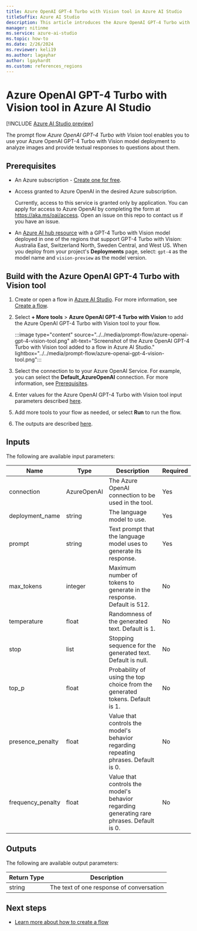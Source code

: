 ```yaml
---
title: Azure OpenAI GPT-4 Turbo with Vision tool in Azure AI Studio
titleSuffix: Azure AI Studio
description: This article introduces the Azure OpenAI GPT-4 Turbo with Vision tool for flows in Azure AI Studio.
manager: nitinme
ms.service: azure-ai-studio
ms.topic: how-to
ms.date: 2/26/2024
ms.reviewer: keli19
ms.author: lagayhar
author: lgayhardt
ms.custom: references_regions
---
```


# Azure OpenAI GPT-4 Turbo with Vision tool in Azure AI Studio

[!INCLUDE [Azure AI Studio preview](../../includes/preview-ai-studio.md)]

The prompt flow *Azure OpenAI GPT-4 Turbo with Vision* tool enables you to use your Azure OpenAI GPT-4 Turbo with Vision model deployment to analyze images and provide textual responses to questions about them.

## Prerequisites

- An Azure subscription - <a href="https://azure.microsoft.com/free/cognitive-services" target="_blank">Create one for free</a>.
- Access granted to Azure OpenAI in the desired Azure subscription.

    Currently, access to this service is granted only by application. You can apply for access to Azure OpenAI by completing the form at <a href="https://aka.ms/oai/access" target="_blank">https://aka.ms/oai/access</a>. Open an issue on this repo to contact us if you have an issue.

- An [Azure AI hub resource](../../how-to/create-azure-ai-resource.md) with a GPT-4 Turbo with Vision model deployed in one of the regions that support GPT-4 Turbo with Vision: Australia East, Switzerland North, Sweden Central, and West US. When you deploy from your project's **Deployments** page, select: `gpt-4` as the model name and `vision-preview` as the model version.


## Build with the Azure OpenAI GPT-4 Turbo with Vision tool

1. Create or open a flow in [Azure AI Studio](https://ai.azure.com). For more information, see [Create a flow](../flow-develop.md).
1. Select **+ More tools** > **Azure OpenAI GPT-4 Turbo with Vision** to add the Azure OpenAI GPT-4 Turbo with Vision tool to your flow.

    :::image type="content" source="../../media/prompt-flow/azure-openai-gpt-4-vision-tool.png" alt-text="Screenshot of the Azure OpenAI GPT-4 Turbo with Vision tool added to a flow in Azure AI Studio." lightbox="../../media/prompt-flow/azure-openai-gpt-4-vision-tool.png":::

1. Select the connection to to your Azure OpenAI Service. For example, you can select the **Default_AzureOpenAI** connection. For more information, see [Prerequisites](#prerequisites).
1. Enter values for the Azure OpenAI GPT-4 Turbo with Vision tool input parameters described [here](#inputs).
1. Add more tools to your flow as needed, or select **Run** to run the flow.
1. The outputs are described [here](#outputs).


## Inputs

The following are available input parameters:

| Name | Type | Description | Required |
| ---- | ---- | ----------- | -------- |
| connection             | AzureOpenAI | The Azure OpenAI connection to be used in the tool.                                              | Yes      |
| deployment\_name       | string      | The language model to use.                                                                      | Yes      |
| prompt                 | string      | Text prompt that the language model uses to generate its response.                    | Yes      |
| max\_tokens            | integer     | Maximum number of tokens to generate in the response. Default is 512.                      | No       |
| temperature            | float       | Randomness of the generated text. Default is 1.                                            | No       |
| stop                   | list        | Stopping sequence for the generated text. Default is null.                                 | No       |
| top_p                  | float       | Probability of using the top choice from the generated tokens. Default is 1.               | No       |
| presence\_penalty      | float       | Value that controls the model's behavior regarding repeating phrases. Default is 0.      | No       |
| frequency\_penalty     | float       | Value that controls the model's behavior regarding generating rare phrases. Default is 0. | No       |

## Outputs

The following are available output parameters:

| Return Type | Description                              |
|-------------|------------------------------------------|
| string      | The text of one response of conversation |

## Next steps

- [Learn more about how to create a flow](../flow-develop.md)

